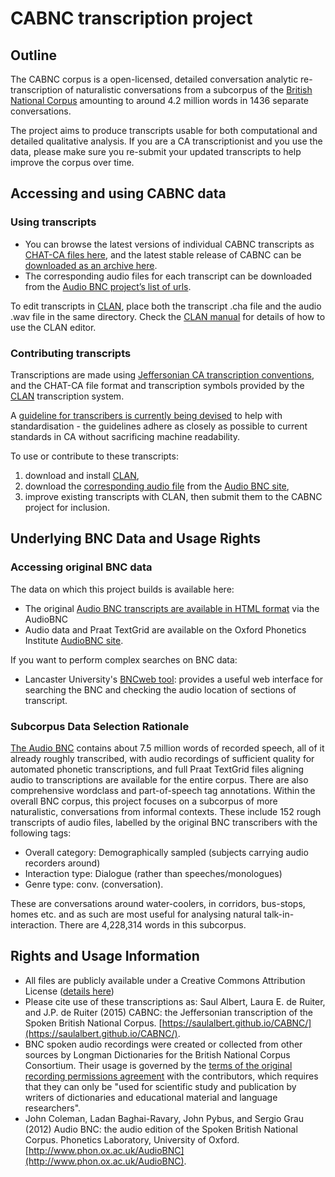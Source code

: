 # CABNC transcription project

## Outline

The CABNC corpus is a open-licensed, detailed conversation analytic
re-transcription of naturalistic conversations from a subcorpus of the [British
National Corpus](http://www.natcorp.ox.ac.uk/) amounting to around 4.2 million
words in 1436 separate conversations.

The project aims to produce transcripts usable for both computational and
detailed qualitative analysis. If you are a CA transcriptionist and you use the
data, please make sure you re-submit your updated transcripts to help improve
the corpus over time.

## Accessing and using CABNC data

### Using transcripts

* You can browse the latest versions of individual CABNC transcripts as [CHAT-CA files here](https://github.com/saulalbert/CABNC/tree/master/data/cabnc_chat), and the latest stable release of CABNC can be [downloaded as an archive here](https://github.com/saulalbert/CABNC/blob/master/packages/cabnc_subcorpus_chat.tar.gz?raw=true).
* The corresponding audio files for each transcript can be downloaded from the [Audio BNC project’s list of urls](http://bnc.phon.ox.ac.uk/filelist-wav.txt).

To edit transcripts in [CLAN](http://childes.psy.cmu.edu/clan/), place both the
transcript .cha file and the audio .wav file in the same directory. Check the
[CLAN manual](http://childes.psy.cmu.edu/manuals/CLAN.pdf) for details of how
to use the CLAN editor.

### Contributing transcripts

Transcriptions are made using [Jeffersonian CA transcription
conventions](http://homepages.lboro.ac.uk/~ssca1/notation.htm), and the CHAT-CA
file format and transcription symbols provided by the
[CLAN](http://childes.psy.cmu.edu/clan/) transcription system.

A [guideline for transcribers is currently being
devised](https://github.com/saulalbert/CABNC/wiki/CHAT-CA-lite) to help with
standardisation - the guidelines adhere as closely as possible to current
standards in CA without sacrificing machine readability.

To use or contribute to these transcripts:

1. download and install [CLAN](http://childes.psy.cmu.edu/clan/),
2. download the [corresponding audio file](http://bnc.phon.ox.ac.uk/filelist-wav.txt) from the [Audio BNC site](http://www.phon.ox.ac.uk/AudioBNC#Access),
3. improve existing transcripts with CLAN, then submit them to the CABNC project for inclusion.

## Underlying BNC Data and Usage Rights

### Accessing original BNC data

The data on which this project builds is available here:

* The original [Audio BNC transcripts are available in HTML format](http://bnc.phon.ox.ac.uk/transcripts-html/) via the AudioBNC 
* Audio data and Praat TextGrid are available on the Oxford Phonetics Institute [AudioBNC site](http://www.phon.ox.ac.uk/AudioBNC#Access).

If you want to perform complex searches on BNC data:

* Lancaster University's [BNCweb tool](http://bncweb.lancs.ac.uk/): provides a useful web interface for searching the BNC and checking the audio location of sections of transcript.

### Subcorpus Data Selection Rationale

[The Audio BNC](http://www.natcorp.ox.ac.uk/) contains about 7.5 million words of recorded speech, all of
it already roughly transcribed, with audio recordings of sufficient quality for
automated phonetic transcriptions, and full Praat TextGrid files aligning audio
to transcriptions are available for the entire corpus. There are also
comprehensive wordclass and part-of-speech tag annotations. Within the overall
BNC corpus, this project focuses on a subcorpus of more naturalistic,
conversations from informal contexts. These include 152 rough transcripts of
audio files, labelled by the original BNC transcribers with the following tags:

* Overall category: Demographically sampled (subjects carrying audio recorders around)
* Interaction type: Dialogue (rather than speeches/monologues)
* Genre type: conv. (conversation).

These are conversations around water-coolers, in corridors, bus-stops, homes
etc. and as such are most useful for analysing natural talk-in-interaction.
There are 4,228,314 words in this subcorpus. 

## Rights and Usage Information

* All files are publicly available under a Creative Commons Attribution License ([details here](http://creativecommons.org/licenses/by/3.0/))
* Please cite use of these transcriptions as: Saul Albert, Laura E. de Ruiter, and  J.P. de Ruiter (2015) CABNC: the Jeffersonian transcription of the Spoken British National Corpus. [https://saulalbert.github.io/CABNC/](https://saulalbert.github.io/CABNC/).
* BNC spoken audio recordings were created or collected from other sources by Longman Dictionaries for the British National Corpus Consortium. Their usage is governed by the [terms of the original recording permissions agreement](http://www.natcorp.ox.ac.uk/corpus/permletters.html#spoken1) with the contributors, which requires that they can only be "used for scientific study and publication by writers of dictionaries and educational material and language researchers". 
* John Coleman, Ladan Baghai-Ravary, John Pybus, and Sergio Grau (2012) Audio BNC: the audio edition of the Spoken British National Corpus. Phonetics Laboratory, University of Oxford. [http://www.phon.ox.ac.uk/AudioBNC](http://www.phon.ox.ac.uk/AudioBNC).
